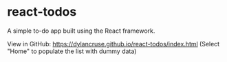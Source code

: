 # react-todos

A simple to-do app built using the React framework.

View in GitHub: https://dylancruse.github.io/react-todos/index.html
  (Select "Home" to populate the list with dummy data)
